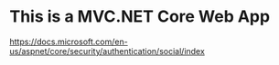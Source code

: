 ﻿# This is a MVC.NET Core Web App 
https://docs.microsoft.com/en-us/aspnet/core/security/authentication/social/index